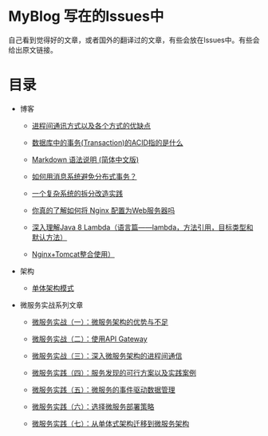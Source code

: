 # MyBlog  写在的lssues中

自己看到觉得好的文章，或者国外的翻译过的文章，有些会放在lssues中。有些会给出原文链接。

# 目录

- 博客
  - [进程间通讯方式以及各个方式的优缺点 ](https://github.com/ADistanceThereIs/MyBlog/issues/4)
  
  - [数据库中的事务(Transaction)的ACID指的是什么 ](https://github.com/ADistanceThereIs/MyBlog/issues/5)
  
  - [Markdown 语法说明 (简体中文版)  ](http://www.appinn.com/markdown/#list)
  
  - [如何用消息系统避免分布式事务？  ](http://blog.jobbole.com/89140/)
  
  - [一个复杂系统的拆分改造实践](http://blog.jobbole.com/109409/)
  
  - [你真的了解如何将 Nginx 配置为Web服务器吗](https://lufficc.com/blog/configure-nginx-as-a-web-server)
  
  - [深入理解Java 8 Lambda（语言篇——lambda，方法引用，目标类型和默认方法）](http://www.cnblogs.com/figure9/archive/2014/10/24/4048421.html)
  
  - [Nginx+Tomcat整合使用）](https://github.com/ADistanceThereIs/MyBlog/issues/6)
  
- 架构
  - [单体架构模式](https://github.com/ADistanceThereIs/MyBlog/issues/2)
  
- 微服务实战系列文章
  - [微服务实战（一）：微服务架构的优势与不足](http://dockone.io/article/394)
  
  - [微服务实战（二）：使用API Gateway](http://dockone.io/article/482)
  
  - [微服务实战（三）：深入微服务架构的进程间通信](http://dockone.io/article/549)
  
  - [微服务实践（四）：服务发现的可行方案以及实践案例](http://dockone.io/article/771)
  
  - [微服务实践（五）：微服务的事件驱动数据管理](http://dockone.io/article/936)
  
  - [微服务实践（六）：选择微服务部署策略](http://dockone.io/article/1066)
  
  - [微服务实践（七）：从单体式架构迁移到微服务架构](http://dockone.io/article/1266)
  


